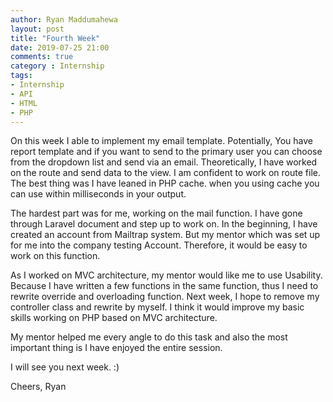 ```yaml
---
author: Ryan Maddumahewa
layout: post
title: "Fourth Week"
date: 2019-07-25 21:00
comments: true
category : Internship
tags:
- Internship
- API
- HTML
- PHP
---
```


On this week I able to implement my email template. Potentially, You have report template and if you want to send to the primary user you can choose from the dropdown list and send via an email. 
Theoretically, I have worked on the route and send data to the view. I am confident to work on route file. The best thing was I have leaned in PHP cache. when you using cache you can use within milliseconds in your output.

The hardest part was for me, working on the mail function. I have gone through Laravel document and step up to work on. In the beginning, I have created an account from Mailtrap system. But my mentor which was set up for me into the company testing Account. Therefore, it would be easy to work on this function. 

As I worked on MVC architecture, my mentor would like me to use Usability. Because I have written a few functions in the same function, thus I need to rewrite override and overloading function. Next week, I hope to remove my controller class and rewrite by myself. I think it would improve my basic skills working on PHP based on MVC architecture. 

My mentor helped me every angle to do this task and also the most important thing is I have enjoyed the entire session. 

I will see you next week. :) 

Cheers,
Ryan
